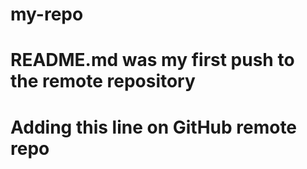 # my-repo

# README.md was my first push to the remote repository

# Adding this line on GitHub remote repo
